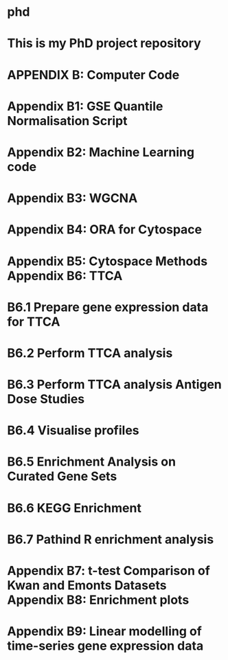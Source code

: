 # phd
# This is my PhD project repository
# APPENDIX B: Computer Code
# Appendix B1: GSE Quantile Normalisation Script
# Appendix B2: Machine Learning code
# Appendix B3: WGCNA
# Appendix B4: ORA for Cytospace
# Appendix B5: Cytospace Methods Appendix B6: TTCA
#				B6.1	Prepare gene expression data for TTCA
#				B6.2 	Perform TTCA analysis
#				B6.3 	Perform TTCA analysis Antigen Dose Studies
#				B6.4    Visualise profiles
#				B6.5    Enrichment Analysis on Curated Gene Sets
#				B6.6    KEGG Enrichment
#				B6.7   	Pathind R enrichment analysis
# Appendix B7: t-test Comparison of Kwan and Emonts Datasets Appendix B8: Enrichment plots
# Appendix B9: Linear modelling of time-series gene expression data

